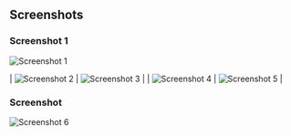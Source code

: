 ## Screenshots

### Screenshot 1
![Screenshot 1](screenshots/screen.jpg)

| ![Screenshot 2](screenshots/Screen1.jpg) | ![Screenshot 3](screenshots/screen2.jpg) |
| ![Screenshot 4](screenshots/screen3.jpg) | ![Screenshot 5](screenshots/screen4.jpg) |

### Screenshot 
![Screenshot 6](screenshots/screen5.jpg)
